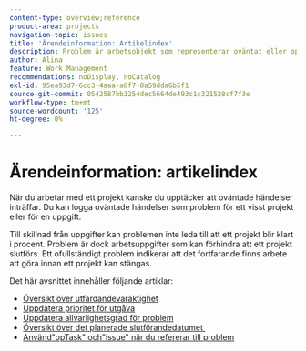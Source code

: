 ```yaml
---
content-type: overview;reference
product-area: projects
navigation-topic: issues
title: 'Ärendeinformation: Artikelindex'
description: Problem är arbetsobjekt som representerar oväntat eller oplanerat arbete i ett projekt. Följande artiklar innehåller information om problem.
author: Alina
feature: Work Management
recommendations: noDisplay, noCatalog
exl-id: 95ea93d7-6cc3-4aaa-a8f7-8a59dda6b5f1
source-git-commit: 0542587bb3254dec5664de493c1c321528cf7f3e
workflow-type: tm+mt
source-wordcount: '125'
ht-degree: 0%

---
```


# Ärendeinformation: artikelindex

<!--Audited: 08/2025-->

När du arbetar med ett projekt kanske du upptäcker att oväntade händelser inträffar. Du kan logga oväntade händelser som problem för ett visst projekt eller för en uppgift.

Till skillnad från uppgifter kan problemen inte leda till att ett projekt blir klart i procent. Problem är dock arbetsuppgifter som kan förhindra att ett projekt slutförs. Ett ofullständigt problem indikerar att det fortfarande finns arbete att göra innan ett projekt kan stängas.

Det här avsnittet innehåller följande artiklar:

* [Översikt över utfärdandevaraktighet](../../../manage-work/issues/issue-information/issue-duration.md)
* [Uppdatera prioritet för utgåva](../../../manage-work/issues/issue-information/update-issue-priority.md)
* [Uppdatera allvarlighetsgrad för problem](../../../manage-work/issues/issue-information/update-issue-severity.md)
* [Översikt över det planerade slutförandedatumet &#x200B;](../../../manage-work/issues/issue-information/issue-planned-completion-date.md)
* [Använd&quot;opTask&quot; och&quot;issue&quot; när du refererar till problem](../../../manage-work/issues/issue-information/use-optask-instead-of-issue.md)
